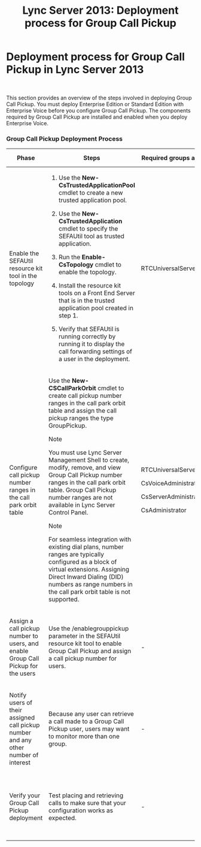 ﻿---
title: 'Lync Server 2013: Deployment process for Group Call Pickup'
TOCTitle: Deployment process for Group Call Pickup
ms:assetid: 082daeac-e667-4e2d-b78d-8e0901f9f0e9
ms:mtpsurl: https://technet.microsoft.com/en-us/library/JJ945615(v=OCS.15)
ms:contentKeyID: 51541444
ms.date: 07/23/2014
mtps_version: v=OCS.15
---

# Deployment process for Group Call Pickup in Lync Server 2013

 


This section provides an overview of the steps involved in deploying Group Call Pickup. You must deploy Enterprise Edition or Standard Edition with Enterprise Voice before you configure Group Call Pickup. The components required by Group Call Pickup are installed and enabled when you deploy Enterprise Voice.

### Group Call Pickup Deployment Process

<table>
<colgroup>
<col style="width: 25%" />
<col style="width: 25%" />
<col style="width: 25%" />
<col style="width: 25%" />
</colgroup>
<thead>
<tr class="header">
<th>Phase</th>
<th>Steps</th>
<th>Required groups and roles</th>
<th>Deployment documentation</th>
</tr>
</thead>
<tbody>
<tr class="odd">
<td><p>Enable the SEFAUtil resource kit tool in the topology</p></td>
<td><ol>
<li><p>Use the <strong>New-CsTrustedApplicationPool</strong> cmdlet to create a new trusted application pool.</p></li>
<li><p>Use the <strong>New-CsTrustedApplication</strong> cmdlet to specify the SEFAUtil tool as trusted application.</p></li>
<li><p>Run the <strong>Enable-CsTopology</strong> cmdlet to enable the topology.</p></li>
<li><p>Install the resource kit tools on a Front End Server that is in the trusted application pool created in step 1.</p></li>
<li><p>Verify that SEFAUtil is running correctly by running it to display the call forwarding settings of a user in the deployment.</p></li>
</ol></td>
<td><p>RTCUniversalServerAdmins</p></td>
<td><p><a href="lync-server-2013-deploy-the-sefautil-tool.md">Deploy the SEFAUtil tool in Lync Server 2013</a></p></td>
</tr>
<tr class="even">
<td><p>Configure call pickup number ranges in the call park orbit table</p></td>
<td><p>Use the <strong>New-CSCallParkOrbit</strong> cmdlet to create call pickup number ranges in the call park orbit table and assign the call pickup ranges the type GroupPickup.</p>

> [!NOTE]
> You must use Lync Server Management Shell to create, modify, remove, and view Group Call Pickup number ranges in the call park orbit table. Group Call Pickup number ranges are not available in Lync Server Control Panel.



> [!NOTE]
> For seamless integration with existing dial plans, number ranges are typically configured as a block of virtual extensions. Assigning Direct Inward Dialing (DID) numbers as range numbers in the call park orbit table is not supported.


</td>
<td><p>RTCUniversalServerAdmins</p>
<p>CsVoiceAdministrator</p>
<p>CsServerAdministrator</p>
<p>CsAdministrator</p></td>
<td><p><a href="lync-server-2013-configure-call-pickup-group-numbers.md">Configure call pickup group numbers in Lync Server 2013</a></p></td>
</tr>
<tr class="odd">
<td><p>Assign a call pickup number to users, and enable Group Call Pickup for the users</p></td>
<td><p>Use the /enablegrouppickup parameter in the SEFAUtil resource kit tool to enable Group Call Pickup and assign a call pickup number for users.</p></td>
<td><p>-</p></td>
<td><p><a href="lync-server-2013-enable-group-call-pickup-for-users-and-assign-a-group-number.md">Enable Group Call Pickup for users in Lync Server 2013 and assign a group number</a></p></td>
</tr>
<tr class="even">
<td><p>Notify users of their assigned call pickup number and any other number of interest</p></td>
<td><p>Because any user can retrieve a call made to a Group Call Pickup user, users may want to monitor more than one group.</p></td>
<td><p>-</p></td>
<td><p><a href="lync-server-2013-communicate-group-call-pickup-assignment-to-users.md">Communicate Group Call Pickup assignments to users in Lync Server 2013</a></p></td>
</tr>
<tr class="odd">
<td><p>Verify your Group Call Pickup deployment</p></td>
<td><p>Test placing and retrieving calls to make sure that your configuration works as expected.</p></td>
<td><p>-</p></td>
<td><p><a href="lync-server-2013-optional-verify-the-group-call-pickup-deployment.md">(Optional) Verify the Group Call Pickup deployment in Lync Server 2013</a></p></td>
</tr>
</tbody>
</table>

